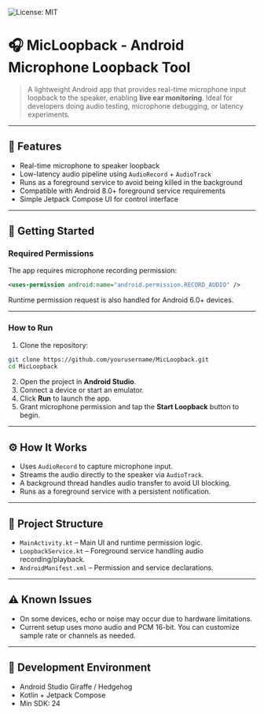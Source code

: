 ![License: MIT](https://img.shields.io/badge/License-MIT-yellow.svg)

# 🎧 MicLoopback - Android Microphone Loopback Tool

> A lightweight Android app that provides real-time microphone input loopback to the speaker, enabling **live ear monitoring**. Ideal for developers doing audio testing, microphone debugging, or latency experiments.

---

## 🧩 Features

- Real-time microphone to speaker loopback
- Low-latency audio pipeline using `AudioRecord` + `AudioTrack`
- Runs as a foreground service to avoid being killed in the background
- Compatible with Android 8.0+ foreground service requirements
- Simple Jetpack Compose UI for control interface

---

## 🚀 Getting Started

### Required Permissions

The app requires microphone recording permission:

```xml
<uses-permission android:name="android.permission.RECORD_AUDIO" />
```

Runtime permission request is also handled for Android 6.0+ devices.

---

### How to Run

1. Clone the repository:

```bash
git clone https://github.com/yourusername/MicLoopback.git
cd MicLoopback
```

2. Open the project in **Android Studio**.
3. Connect a device or start an emulator.
4. Click **Run** to launch the app.
5. Grant microphone permission and tap the **Start Loopback** button to begin.

---

## ⚙️ How It Works

- Uses `AudioRecord` to capture microphone input.
- Streams the audio directly to the speaker via `AudioTrack`.
- A background thread handles audio transfer to avoid UI blocking.
- Runs as a foreground service with a persistent notification.

---

## 📂 Project Structure

- `MainActivity.kt` – Main UI and runtime permission logic.
- `LoopbackService.kt` – Foreground service handling audio recording/playback.
- `AndroidManifest.xml` – Permission and service declarations.

---

## ⚠️ Known Issues

- On some devices, echo or noise may occur due to hardware limitations.
- Current setup uses mono audio and PCM 16-bit. You can customize sample rate or channels as needed.

---

## 🧰 Development Environment

- Android Studio Giraffe / Hedgehog
- Kotlin + Jetpack Compose
- Min SDK: 24
